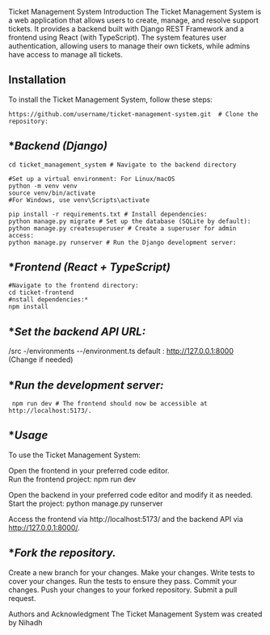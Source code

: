 Ticket Management System
Introduction
The Ticket Management System is a web application that allows users to create, manage, and resolve support tickets. It provides a backend built with Django REST Framework and a frontend using React (with TypeScript). The system features user authentication, allowing users to manage their own tickets, while admins have access to manage all tickets.

## **Installation**
To install the Ticket Management System, follow these steps:
  
  ``` shell
  https://github.com/username/ticket-management-system.git  # Clone the repository: 
 ```
  ## **Backend (Django)*
  
  ```shell
  cd ticket_management_system # Navigate to the backend directory

  #Set up a virtual environment: For Linux/macOS
  python -m venv venv
  source venv/bin/activate
  #For Windows, use venv\Scripts\activate

  pip install -r requirements.txt # Install dependencies:
  python manage.py migrate # Set up the database (SQLite by default):
  python manage.py createsuperuser # Create a superuser for admin access:
  python manage.py runserver # Run the Django development server:
```

  ## **Frontend (React + TypeScript)*
  
  ```shell
  #Navigate to the frontend directory:
  cd ticket-frontend
  #nstall dependencies:*
  npm install
  ```
  ## **Set the backend API URL:*
  /src
  -/environments
  --/environment.ts
    default : http://127.0.0.1:8000 (Change if needed)

  
  ## **Run the development server:*
 ```shell 
  npm run dev # The frontend should now be accessible at http://localhost:5173/.
```

## **Usage*
  To use the Ticket Management System: 
  
  Open the frontend in your preferred code editor.   
  Run the frontend project:
  npm run dev
  
  Open the backend in your preferred code editor and modify it as needed. 
  Start the project:
  python manage.py runserver
  
  Access the frontend via http://localhost:5173/ and the backend API via http://127.0.0.1:8000/.



## **Fork the repository.*
  Create a new branch for your changes.
  Make your changes.
  Write tests to cover your changes.
  Run the tests to ensure they pass.
  Commit your changes.
  Push your changes to your forked repository.
  Submit a pull request.

Authors and Acknowledgment
The Ticket Management System was created by Nihadh

